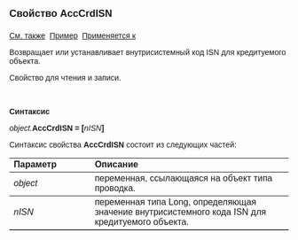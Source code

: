 ﻿<html>
<head>
<title>Проводка\AccCrdISN</title>
</head>

<body>

<p><strong><font size="4" face="Arial">Свойство AccCrdISN<br>
<br>
</font></strong><font face="Arial"><a href="AccCrd.html">См. также</a>&nbsp;
<u>Пример</u>&nbsp; <a href="../Asfact.html">Применяется к</a></font></p>

<p><font face="Arial">Возвращает или устанавливает внутрисистемный код 
ISN для кредитуемого объекта.</font></p>

<p><font face="Arial">Свойство для чтения и записи.</font></p>

<p class="label">&nbsp;</p>

<p class="label"><font face="Arial"><b>Синтаксис</b></font></p>

<p><font face="Arial"><em>object.</em><strong>AccCrdISN = [</strong><em>nISN</em><strong>]</strong></font></p>

<p><font face="Arial">Синтаксис свойства <strong>AccCrdISN</strong>
состоит из следующих частей:</font></p>

<table border="1" cellPadding="5" cols="2" frame="below" rules="rows">
<TBODY>
  <tr vAlign="top">
    <td class="label" width="29%"><font face="Arial"><b>Параметр</b></font></td>
    <td class="label" width="71%"><font face="Arial"><strong>Описание</strong></font></td>
  </tr>
  <tr>
    <td width="29%"><font face="Arial"><em>object</em></font></td>
    <td width="71%"><font face="Arial">переменная, ссылающаяся на 
	объект типа проводка.</font></td>
  </tr>
  <tr>
    <td width="29%"><font face="Arial"><em>nISN</em></font></td>
    <td width="71%"><font face="Arial">переменная типа Long, 
	определяющая значение внутрисистемного кода ISN для кредитуемого объекта.</font></td>
  </tr>
</table>
</body>
</html>
